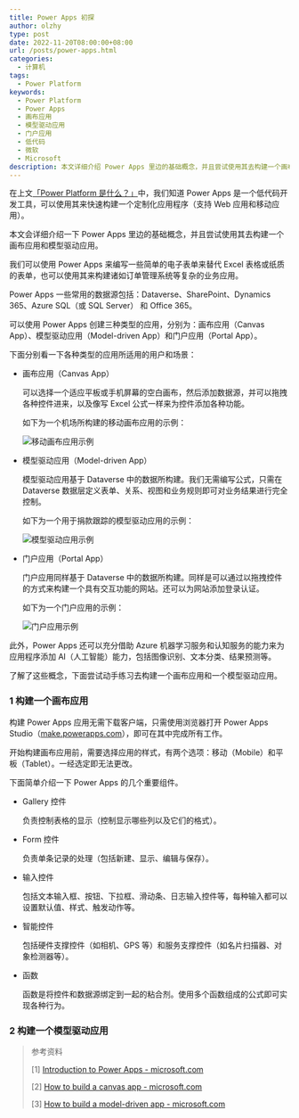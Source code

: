 ```yaml
---
title: Power Apps 初探
author: olzhy
type: post
date: 2022-11-20T08:00:00+08:00
url: /posts/power-apps.html
categories:
  - 计算机
tags:
  - Power Platform
keywords:
  - Power Platform
  - Power Apps
  - 画布应用
  - 模型驱动应用
  - 门户应用
  - 低代码
  - 微软
  - Microsoft
description: 本文详细介绍 Power Apps 里边的基础概念，并且尝试使用其去构建一个画布应用和模型驱动应用。
---
```


在上文[「Power Platform 是什么？」](https://olzhy.github.io/posts/what-is-power-platform.html)中，我们知道 Power Apps 是一个低代码开发工具，可以使用其来快速构建一个定制化应用程序（支持 Web 应用和移动应用）。

本文会详细介绍一下 Power Apps 里边的基础概念，并且尝试使用其去构建一个画布应用和模型驱动应用。

我们可以使用 Power Apps 来编写一些简单的电子表单来替代 Excel 表格或纸质的表单，也可以使用其来构建诸如订单管理系统等复杂的业务应用。

Power Apps 一些常用的数据源包括：Dataverse、SharePoint、Dynamics 365、Azure SQL（或 SQL Server） 和 Office 365。

可以使用 Power Apps 创建三种类型的应用，分别为：画布应用（Canvas App）、模型驱动应用（Model-driven App）和门户应用（Portal App）。

下面分别看一下各种类型的应用所适用的用户和场景：

- 画布应用（Canvas App）

  可以选择一个适应平板或手机屏幕的空白画布，然后添加数据源，并可以拖拽各种控件进来，以及像写 Excel 公式一样来为控件添加各种功能。

  如下为一个机场所构建的移动画布应用的示例：

  ![移动画布应用示例](https://olzhy.github.io/static/images/uploads/2022/11/mobile-canvas-apps.png#center)

- 模型驱动应用（Model-driven App）

  模型驱动应用基于 Dataverse 中的数据所构建。我们无需编写公式，只需在 Dataverse 数据层定义表单、关系、视图和业务规则即可对业务结果进行完全控制。

  如下为一个用于捐款跟踪的模型驱动应用的示例：

  ![模型驱动应用示例](https://olzhy.github.io/static/images/uploads/2022/11/fundraiser.png#center)

- 门户应用（Portal App）

  门户应用同样基于 Dataverse 中的数据所构建。同样是可以通过以拖拽控件的方式来构建一个具有交互功能的网站。还可以为网站添加登录认证。

  如下为一个门户应用的示例：

  ![门户应用示例](https://olzhy.github.io/static/images/uploads/2022/11/portal.png#center)

此外，Power Apps 还可以充分借助 Azure 机器学习服务和认知服务的能力来为应用程序添加 AI（人工智能）能力，包括图像识别、文本分类、结果预测等。

了解了这些概念，下面尝试动手练习去构建一个画布应用和一个模型驱动应用。

### 1 构建一个画布应用

构建 Power Apps 应用无需下载客户端，只需使用浏览器打开 Power Apps Studio（[make.powerapps.com](https://make.powerapps.com)），即可在其中完成所有工作。

开始构建画布应用前，需要选择应用的样式，有两个选项：移动（Mobile）和平板（Tablet）。一经选定即无法更改。

下面简单介绍一下 Power Apps 的几个重要组件。

- Gallery 控件

  负责控制表格的显示（控制显示哪些列以及它们的格式）。

- Form 控件

  负责单条记录的处理（包括新建、显示、编辑与保存）。

- 输入控件

  包括文本输入框、按钮、下拉框、滑动条、日志输入控件等，每种输入都可以设置默认值、样式、触发动作等。

- 智能控件

  包括硬件支撑控件（如相机、GPS 等）和服务支撑控件（如名片扫描器、对象检测器等）。

- 函数

  函数是将控件和数据源绑定到一起的粘合剂。使用多个函数组成的公式即可实现各种行为。

### 2 构建一个模型驱动应用

> 参考资料
>
> [1] [Introduction to Power Apps - microsoft.com](https://learn.microsoft.com/en-us/training/modules/introduction-power-apps/)
>
> [2] [How to build a canvas app - microsoft.com](https://learn.microsoft.com/en-us/training/modules/build-app-solution/)
>
> [3] [How to build a model-driven app - microsoft.com](https://learn.microsoft.com/en-us/training/modules/how-build-model-driven-app/)
